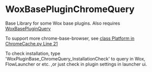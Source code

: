 <!--
 * @Author: WayneFerdon wayneferdon@hotmail.com
 * @Date: 2023-04-03 01:25:28
 * @LastEditors: WayneFerdon wayneferdon@hotmail.com
 * @LastEditTime: 2023-04-03 03:02:25
 * @FilePath: \Flow.Launcher.Plugin.VSCodeWorkspacesc:\Users\WayneFerdon\AppData\Local\FlowLauncher\app-1.14.0\Plugins\WoxPluginBase_ChromeQuery\README.md
 * ----------------------------------------------------------------
 * Copyright (c) 2023 by Wayne Ferdon Studio. All rights reserved.
 * Licensed to the .NET Foundation under one or more agreements.
 * The .NET Foundation licenses this file to you under the MIT license.
 * See the LICENSE file in the project root for more information.
-->

# WoxBasePluginChromeQuery

Base Library for some Wox base plugins.
Also requires [WoxBasePluginQuery](https://github.com/WayneFerdon/WoxBasePluginQuery/)

To support more chrome-base-browser, see [class Platform in ChromeCache.py Line 21](https://github.com/WayneFerdon/WoxPluginBase_ChromeQuery/blob/master/ChromeCache.py#L21)

To check installation, type 'WoxPluginBase_ChromeQuery_InstallationCheck' to query in Wox, FlowLauncher or etc. ,or just check in plugin settings in launcher ui.
